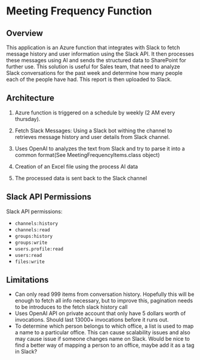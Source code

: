 # Meeting Frequency Function

## Overview

This application is an Azure function that integrates with Slack to fetch message history and user information using the Slack API. It then processes these messages using AI and sends the structured data to SharePoint for further use. This solution is useful for Sales team, that need to analyze Slack conversations for the past week and determine how many people each of the people have had.
This report is then uploaded to Slack.

## Architecture

1. Azure function is triggered on a schedule by weekly (2 AM every thursday).

2. Fetch Slack Messages: Using a Slack bot withing the channel to retrieves message history and user details from Slack channel.

3. Uses OpenAI to analyzes the text from Slack and try to parse it into a common format(See MeetingFrequencyItems.class object)

4. Creation of an Excel file using the process AI data

5. The processed data is sent back to the Slack channel

## Slack API Permissions

Slack API permissions:

- ```channels:history```
- ```channels:read```
- ```groups:history```
- ```groups:write```
- ```users.profile:read```
- ```users:read```
- ```files:write```
## Limitations

- Can only read 999 items from conversation history. Hopefully this will be enough to fetch all info necessary, but to improve this, pagination needs to be introduces to the fetch slack history call
- Uses OpenAI API on private account that only have 5 dollars worth of invocations. Should last 13000+ invocations before it runs out.
- To determine which person belongs to which office, a list is used to map a name to a particular office. This can cause scalability issues and also may cause issue if someone changes name on Slack. Would be nice to find a better way of mapping a person to an office, maybe add it as a tag in Slack?
